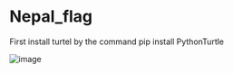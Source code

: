 # Nepal_flag

First install turtel by the command
   pip install PythonTurtle
   
   
   ![image](https://user-images.githubusercontent.com/70213558/204127792-250b3fdb-1770-4a63-9676-6e016d02ea66.png)

